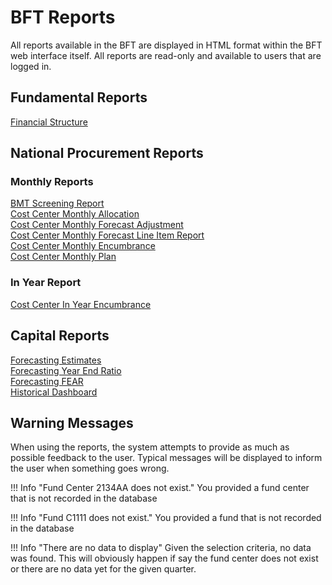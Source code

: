 # BFT Reports

All reports available in the BFT are displayed in HTML format within the BFT web interface itself.  All reports are read-only and available to users that are logged in.

## Fundamental Reports
[Financial Structure](financial-structure.md)  

## National Procurement Reports
### Monthly Reports
[BMT Screening Report](bmt-screening.md)  
[Cost Center Monthly Allocation](costcenter-monthly-allocation.md)  
[Cost Center Monthly Forecast Adjustment](costcenter-monthly-forecast-adjustment.md)  
[Cost Center Monthly Forecast Line Item Report](costcenter-monthly-forecast-line-item.md)  
[Cost Center Monthly Encumbrance](costcenter-monthly-encumbrance.md)  
[Cost Center Monthly Plan](costcenter-monthly-plan.md)  

### In Year Report
[Cost Center In Year Encumbrance]()  

## Capital Reports

[Forecasting Estimates]()  
[Forecasting Year End Ratio]()  
[Forecasting FEAR]()  
[Historical Dashboard]()  

## Warning Messages

When using the reports, the system attempts to provide as much as possible feedback to the user.  Typical messages will be displayed to inform the user when something goes wrong.

!!! Info "Fund Center 2134AA does not exist."
    You provided a fund center that is not recorded in the database

!!! Info "Fund C1111 does not exist."
    You provided a fund that is not recorded in the database

!!! Info "There are no data to display"
    Given the selection criteria, no data was found.  This will obviously happen if say the fund center does not exist or there are no data yet for the given quarter.
